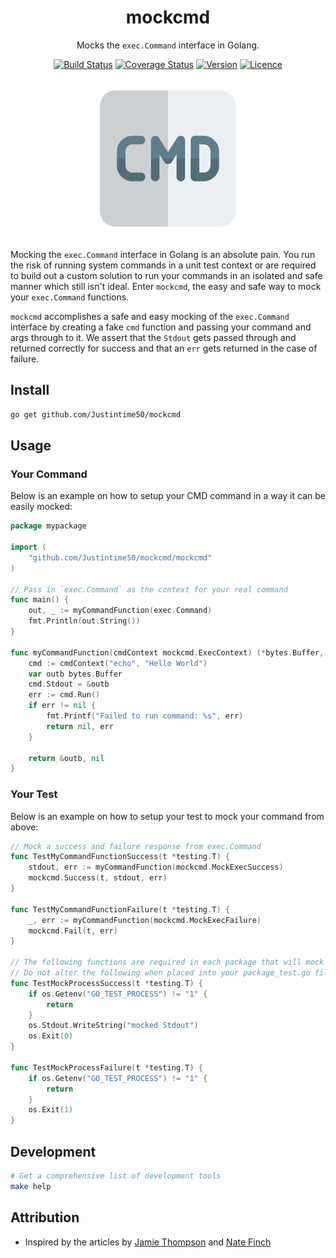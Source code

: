<div align="center">

# mockcmd

Mocks the `exec.Command` interface in Golang.

[![Build Status](https://github.com/Justintime50/mockcmd/workflows/build/badge.svg)](https://github.com/Justintime50/mockcmd/actions)
[![Coverage Status](https://coveralls.io/repos/github/Justintime50/mockcmd/badge.svg?branch=main)](https://coveralls.io/github/Justintime50/mockcmd?branch=main)
[![Version](https://img.shields.io/github/v/release/Justintime50/mockcmd)](https://github.com/Justintime50/mockcmd/releases)
[![Licence](https://img.shields.io/github/license/Justintime50/mockcmd)](LICENSE)

<img src="https://raw.githubusercontent.com/Justintime50/assets/main/src/mockcmd/showcase.png" alt="Showcase">

</div>

Mocking the `exec.Command` interface in Golang is an absolute pain. You run the risk of running system commands in a unit test context or are required to build out a custom solution to run your commands in an isolated and safe manner which still isn't ideal. Enter `mockcmd`, the easy and safe way to mock your `exec.Command` functions.

`mockcmd` accomplishes a safe and easy mocking of the `exec.Command` interface by creating a fake `cmd` function and passing your command and args through to it. We assert that the `Stdout` gets passed through and returned correctly for success and that an `err` gets returned in the case of failure.

## Install

```bash
go get github.com/Justintime50/mockcmd
```

## Usage

### Your Command

Below is an example on how to setup your CMD command in a way it can be easily mocked:

```go
package mypackage

import (
    "github.com/Justintime50/mockcmd/mockcmd"
)

// Pass in `exec.Command` as the context for your real command
func main() {
    out, _ := myCommandFunction(exec.Command)
    fmt.Println(out.String())
}

func myCommandFunction(cmdContext mockcmd.ExecContext) (*bytes.Buffer, error) {
    cmd := cmdContext("echo", "Hello World")
    var outb bytes.Buffer
    cmd.Stdout = &outb
    err := cmd.Run()
    if err != nil {
        fmt.Printf("Failed to run command: %s", err)
        return nil, err
    }

    return &outb, nil
}
```

### Your Test

Below is an example on how to setup your test to mock your command from above:

```go
// Mock a success and failure response from exec.Command
func TestMyCommandFunctionSuccess(t *testing.T) {
    stdout, err := myCommandFunction(mockcmd.MockExecSuccess)
    mockcmd.Success(t, stdout, err)
}

func TestMyCommandFunctionFailure(t *testing.T) {
    _, err := myCommandFunction(mockcmd.MockExecFailure)
    mockcmd.Fail(t, err)
}

// The following functions are required in each package that will mock an exec.Command
// Do not alter the following when placed into your package_test.go file
func TestMockProcessSuccess(t *testing.T) {
    if os.Getenv("GO_TEST_PROCESS") != "1" {
        return
    }
    os.Stdout.WriteString("mocked Stdout")
    os.Exit(0)
}

func TestMockProcessFailure(t *testing.T) {
    if os.Getenv("GO_TEST_PROCESS") != "1" {
        return
    }
    os.Exit(1)
}
```

## Development

```bash
# Get a comprehensive list of development tools
make help
```

## Attribution

- Inspired by the articles by [Jamie Thompson](https://jamiethompson.me/posts/Unit-Testing-Exec-Command-In-Golang) and [Nate Finch](https://npf.io/2015/06/testing-exec-command/)
